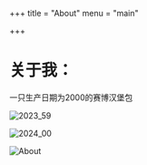 +++
title = "About"
menu = "main"

+++

# 关于我：
一只生产日期为2000的赛博汉堡包

![2023_59](https://image-host-typora.oss-cn-chengdu.aliyuncs.com/images/2023_59.JPG)

![2024_00](https://image-host-typora.oss-cn-chengdu.aliyuncs.com/images/2024_00.JPG)

![About](https://image-host-typora.oss-cn-chengdu.aliyuncs.com/images/about.JPG)